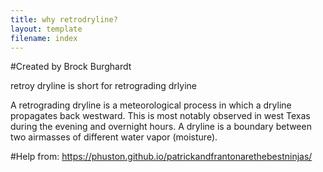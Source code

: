 ```yaml
---
title: why retrodryline?
layout: template
filename: index
---
```


#Created by Brock Burghardt

retroy dryline is short for retrograding drlyine

A retrograding dryline is a meteorological process in which a dryline propagates back westward.
This is most notably observed in west Texas during the evening and overnight hours.
A dryline is a boundary between two airmasses of different water vapor (moisture).

#Help from: https://phuston.github.io/patrickandfrantonarethebestninjas/
